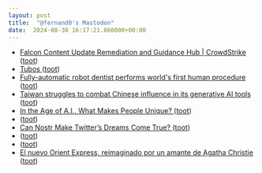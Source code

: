 ```yaml
---
layout: post
title:  "@fernand0's Mastodon"
date:  2024-08-30 16:17:21.860000+00:00
---
```

*  [Falcon Content Update Remediation and Guidance Hub \| CrowdStrike ](https://www.crowdstrike.com/falcon-content-update-remediation-and-guidance-hub) ([toot](https://mastodon.social/@fernand0/113051870288285538))
*  [Tubos ](https://www.flickr.com/photos/fernand0/53931841497) ([toot](https://mastodon.social/@fernand0/113051731925236685))
*  [Fully-automatic robot dentist performs world's first human procedure ](https://newatlas.com/health-wellbeing/robot-dentist-world-first) ([toot](https://mastodon.social/@fernand0/113051642216723000))
*  [Taiwan struggles to combat Chinese influence in its generative AI tools ](https://globalvoices.org/2024/08/01/taiwan-struggles-to-combat-chinese-influence-in-its-generative-ai-tools) ([toot](https://mastodon.social/@fernand0/113051365927022246))
*  [In the Age of A.I., What Makes People Unique? ](https://www.newyorker.com/culture/open-questions/in-the-age-of-ai-what-makes-people-uniqu) ([toot](https://mastodon.social/@fernand0/113051208469563198))
*  [ ](https://mastodon.social/@sergiojimenez) ([toot](https://mastodon.social/@fernand0/113051125646575627))
*  [Can Nostr Make Twitter’s Dreams Come True? ](https://reason.com/2024/08/13/can-nostr-make-twitters-dreams-come-true) ([toot](https://mastodon.social/@fernand0/113051036245467386))
*  [ ](https://mastodon.social/@sergiojimenez) ([toot](https://mastodon.social/@fernand0/113050853767228742))
*  [ ](https://mastodon.social/@sergiojimenez) ([toot](https://mastodon.social/@fernand0/113050814714029458))
*  [El nuevo Orient Express, reimaginado por un amante de Agatha Christie ](https://es.euronews.com/viajes/2024/08/15/vea-el-interior-del-nuevo-orient-express-reimaginado-por-un-arquitecto-amante-de-agatha-c) ([toot](https://mastodon.social/@fernand0/113050635451413893))
